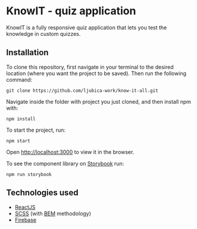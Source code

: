 # KnowIT - quiz application

KnowIT is a fully responsive quiz application that lets you test the knowledge in custom quizzes.

## Installation

To clone this repository, first navigate in your terminal to the desired location (where you want the project to be saved). Then run the following command:

`git clone https://github.com/ljubica-work/know-it-all.git`

Navigate inside the folder with project you just cloned, and then install npm with:

`npm install`

To start the project, run:

`npm start`

Open [http://localhost:3000](http://localhost:3000) to view it in the browser.

To see the component library on [Storybook](https://storybook.js.org/) run:

`npm run storybook`

## Technologies used

- [ReactJS](https://reactjs.org/)
- [SCSS](https://sass-lang.com/documentation/syntax) (with [BEM](http://getbem.com/) methodology)
- [Firebase](https://firebase.google.com/)
